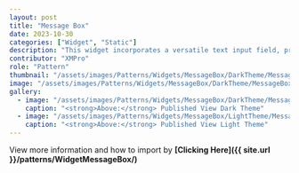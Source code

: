 ```yaml
---
layout: post
title: "Message Box"
date: 2023-10-30
categories: ["Widget", "Static"]
description: "This widget incorporates a versatile text input field, providing users with the option to either manually enter text or load existing data into it."
contributor: "XMPro"
role: "Pattern"
thumbnail: "/assets/images/Patterns/Widgets/MessageBox/DarkTheme/MessageBoxPublishedMode.png"
image: "/assets/images/Patterns/Widgets/MessageBox/DarkTheme/MessageBoxPublishedMode.png"
gallery:
  - image: "/assets/images/Patterns/Widgets/MessageBox/DarkTheme/MessageBoxPublishedMode.png"
    caption: "<strong>Above:</strong> Published View Dark Theme"
  - image: "/assets/images/Patterns/Widgets/MessageBox/LightTheme/MessageBoxPublishedMode.png"
    caption: "<strong>Above:</strong> Published View Light Theme"
---
```


View more information and how to import by <strong>[Clicking Here]({{ site.url }}/patterns/WidgetMessageBox/)</strong>
